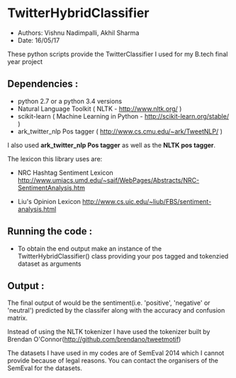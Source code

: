 # TwitterHybridClassifier

 - Authors: Vishnu Nadimpalli, Akhil Sharma
 - Date: 16/05/17

These python scripts provide the TwitterClassifier I used for my B.tech final year project

## Dependencies :
- python 2.7 or a python 3.4 versions
- Natural Language Toolkit ( NLTK - http://www.nltk.org/ ) 
- scikit-learn ( Machine Learning in Python - http://scikit-learn.org/stable/ )
- ark_twitter_nlp Pos tagger ( http://www.cs.cmu.edu/~ark/TweetNLP/ )

I also used **ark_twitter_nlp Pos tagger** as well as the **NLTK pos tagger**. 

The lexicon this library uses are:

  - NRC Hashtag Sentiment Lexicon http://www.umiacs.umd.edu/~saif/WebPages/Abstracts/NRC-SentimentAnalysis.htm

  - Liu's Opinion Lexicon http://www.cs.uic.edu/~liub/FBS/sentiment-analysis.html

## Running the code :
- To obtain the end output make an instance of the TwitterHybridClassifier() class providing your pos tagged and tokenzied dataset as arguments

## Output :
The final output of would be the sentiment(i.e. 'positive', 'negative' or 'neutral') predicted by the classifer along with the accuracy and confusion matrix.

Instead of using the NLTK tokenizer I have used the tokenizer built by Brendan O'Connor(http://github.com/brendano/tweetmotif)

The datasets I have used in my codes are of SemEval 2014 which I cannot provide because of legal reasons. You can contact the organisers of the SemEval for the datasets.




